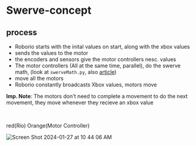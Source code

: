 # Swerve-concept

## process
 - Roborio starts with the inital values on start, along with the xbox values
 - sends the values to the motor
 - the encoders and sensors give the motor controllers nesc. values
 - The motor controllers (All at the same time, parallel), do the swerve math, (look at `swerveMath.py`, also [article](https://www.freshconsulting.com/insights/blog/how-to-build-a-swerve-drive-robot/#:~:text=Swerve%2Ddrive%20is%20an%20omnidirectional,Ackermann%20steering%20or%20differential%20drive.))
 - move all the motors
 - Roborio constantly broadcasts Xbox values, motors move

**Imp. Note**: The motors don't need to complete a movement to do the next movement, they move whenever they recieve an xbox value

<br>

red(Rio) Orange(Motor Controller)

![Screen Shot 2024-01-27 at 10 44 06 AM](https://github.com/CAPS-Robotics/Swerve-concept/assets/71975550/9cc2d907-8ca7-4037-8dd7-bb406d848ebf)
